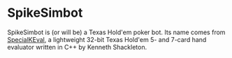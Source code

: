 # SpikeSimbot

SpikeSimbot is (or will be) a Texas Hold'em poker bot.  Its name comes from
[SpecialKEval](https://github.com/kennethshackleton/SpecialKEval), a lightweight
32-bit Texas Hold'em 5- and 7-card hand evaluator written in C++ by Kenneth
Shackleton.

